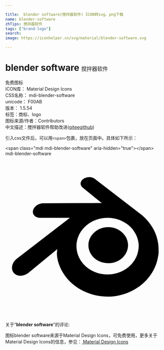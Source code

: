 ```yaml
---

title:  blender software(搅拌器软件) ICON转svg、png下载
name: blender-software
zhTips: 搅拌器软件
tags: ["brand-logo"]
search: 
image: https://iconhelper.cn/svg/material/blender-software.svg

---
```


# blender software  <small style="font-size: 60%;font-weight: 100">搅拌器软件</small>


<div class="detail-page">
<p>
<span><span class="badge-success badge">免费图标</span> </span>
<br/>
<span>
ICON库：
<span class="badge-secondary badge">Material Design Icons</span> 
</span>
<br/>
<span>
CSS名称：
<span class="badge-secondary badge">mdi-blender-software</span> 
</span>
<br/>
<span>
unicode：
<span class="badge-secondary badge">F00AB</span> 
<copy-btn content='F00AB' btn-title=""></copy-btn>
<copy-btn :content='String.fromCodePoint(parseInt("F00AB", 16))' btn-title="复制U"></copy-btn>
</span>
<br/>
<span>
版本：
<span class="badge-secondary badge">1.5.54</span> 
</span><br/><span>标签：<span class="badge-light badge"><router-link to="/tags/brand-logo.html">商标、logo</router-link></span></span>
<br/>
<span>图标来源/作者：<span class="badge-light badge">Contributors</span></span> 
<br/>
<span class="zh-detail">中文描述：<span class="badge-primary badge">搅拌器软件</span><span class="help-link"><span>帮助改进</span>(<a href="https://gitee.com/liuwave/icon-helper/edit/master/json/material/blender-software.json" target="_blank" rel="noopener noreferrer">gitee</a><a href="https://github.com/liuwave/icon-helper/edit/master/json/material/blender-software.json" target="_blank" rel="noopener noreferrer">github</a></span>)</span><br/>
</p>
</div>
<div class="alert alert-dark">
  <i class="mdi mdi-blender-software mdi-48px"></i>
  <i class="mdi mdi-blender-software mdi-36px"></i>
  <i class="mdi mdi-blender-software mdi-24px"></i>
  <i class="mdi mdi-blender-software mdi-18px"></i>
</div>
<div>
  <p>引入css文件后，可以用<code>&lt;span&gt;</code>包裹，放在页面中。具体如下所示：    
  </p>
  <div class="alert alert-primary" style="font-size: 14px">
    &lt;span class="mdi mdi-blender-software" aria-hidden="true"&gt;&lt;/span&gt;
    <copy-btn content='<span class="mdi mdi-blender-software" aria-hidden="true"></span>'></copy-btn>
  </div>
  <div class="alert alert-secondary">
    <i class="mdi mdi-blender-software"
    style="font-size: 24px"
    aria-hidden="true"></i> mdi-blender-software
    <copy-btn content="mdi-blender-software" btn-title="复制图标名称"></copy-btn>
  </div>
</div>
<div id="svg" class="svg-wrap">
<svg xmlns="http://www.w3.org/2000/svg" viewBox="0 0 24 24"><path d="M12.58,3.12V3.13C12.27,3.13 11.96,3.22 11.71,3.39C11.21,3.74 11.15,4.32 11.6,4.69L14.46,7L5.73,7.03H5.72C5,7.03 4.3,7.5 4.16,8.1C4,8.71 4.5,9.22 5.26,9.22L9.69,9.21L1.76,15.3C1,15.87 0.77,16.82 1.24,17.42C1.72,18.03 2.73,18.03 3.5,17.42L7.8,13.89C7.8,13.89 7.73,14.37 7.74,14.65C7.74,14.94 7.84,15.5 7.97,15.93C8.26,16.86 8.75,17.71 9.43,18.46C10.13,19.23 11,19.85 12,20.29C13.03,20.76 14.17,21 15.34,21C16.5,21 17.65,20.75 18.69,20.28C19.69,19.84 20.55,19.21 21.25,18.44C21.93,17.69 22.42,16.83 22.71,15.91C22.85,15.44 22.94,14.97 23,14.5C23,14.03 23,13.56 22.94,13.09C22.81,12.18 22.5,11.32 22,10.54C21.56,9.83 21,9.2 20.31,8.67V8.67L13.42,3.38C13.19,3.21 12.89,3.12 12.58,3.12M15.34,9.21C16.5,9.21 17.59,9.59 18.46,10.29C18.9,10.65 19.25,11.07 19.5,11.54C19.77,12 19.94,12.55 20,13.11C20.04,13.67 19.96,14.23 19.77,14.77C19.57,15.31 19.25,15.81 18.82,16.26C17.93,17.16 16.69,17.68 15.34,17.68C14,17.68 12.75,17.17 11.86,16.27C11.43,15.83 11.11,15.32 10.91,14.78C10.72,14.25 10.64,13.69 10.69,13.12C10.74,12.56 10.91,12.03 11.17,11.55C11.43,11.08 11.79,10.66 12.23,10.3C13.09,9.59 14.19,9.21 15.34,9.21M15.44,10.61C14.66,10.61 13.94,10.89 13.41,11.34C12.87,11.8 12.5,12.44 12.47,13.18C12.43,13.93 12.73,14.63 13.26,15.15C13.8,15.68 14.58,16 15.44,16C16.3,16 17.07,15.68 17.62,15.15C18.15,14.63 18.45,13.93 18.41,13.18C18.37,12.44 18,11.8 17.47,11.34C16.94,10.89 16.22,10.61 15.44,10.61Z" /></svg>
</div>
<detail full-name='mdi-blender-software'></detail>
<div class="icon-detail__container">
<p>关于“<b>blender software</b>”的评论:</p>
</div>
<Vssue title="关于“blender software”的评论" />    
<div><p>图标blender software来源于Material Design Icons，可免费使用，更多关于 Material Design Icons的信息，参见：<a target="_blank" href="https://iconhelper.cn/material.html"> Material Design Icons</a>
</p></div>
